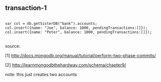 ##  transaction-1

<pre>
<code class="javascript">
var col = db.getSisterDB("bank").accounts;
col.insert({name: "Joe", balance: 1000, pendingTransactions:[]});
col.insert({name: "Peter", balance: 1000, pendingTransactions:[]});
</code>
</pre>

source:

[1] http://docs.mongodb.org/manual/tutorial/perform-two-phase-commits/

[2] http://learnmongodbthehardway.com/schema/chapter9/

note:
this just creates two accounts
